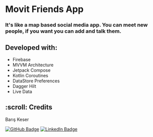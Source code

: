 # Movit Friends App
### It's like a map based social media app. You can meet new people, if you want you can add and talk them.

## Developed with:
- Firebase
- MVVM Architecture
- Jetpack Compose
- Kotlin Coroutines
- DataStore Preferences
- Dagger Hilt
- Live Data

<!-- CREDITS -->
<h2 id="credits"> :scroll: Credits</h2>

Barış Keser

[![GitHub Badge](https://img.shields.io/badge/GitHub-100000?style=for-the-badge&logo=github&logoColor=white)](https://github.com/barisskeser)
[![LinkedIn Badge](https://img.shields.io/badge/LinkedIn-0077B5?style=for-the-badge&logo=linkedin&logoColor=white)](https://www.linkedin.com/in/barisskeser)
